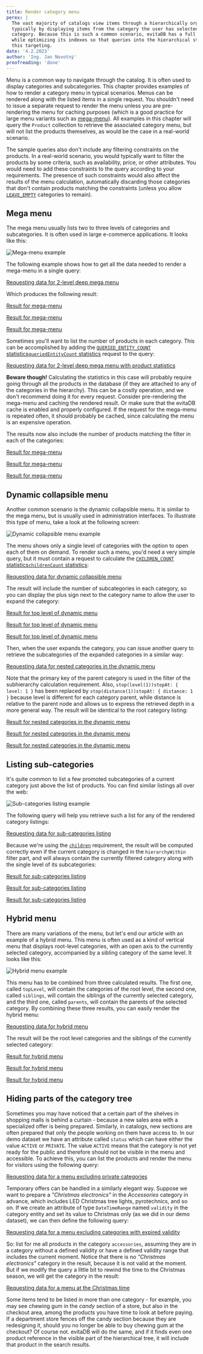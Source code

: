 ```yaml
---
title: Render category menu
perex: |
  The vast majority of catalogs view items through a hierarchically organized menu of categories of various kinds, 
  typically by displaying items from the category the user has selected, as well as from all subcategories of that 
  category. Because this is such a common scenario, evitaDB has a full set of expressive resources for this area, 
  while optimizing its indexes so that queries into the hierarchical structure are faster than queries without 
  this targeting.
date: '4.2.2023'
author: 'Ing. Jan Novotný'
proofreading: 'done'
---
```


Menu is a common way to navigate through the catalog. It is often used to display categories and subcategories. This 
chapter provides examples of how to render a category menu in typical scenarios. Menus can be rendered along with 
the listed items in a single request. You shouldn't need to issue a separate request to render the menu unless you are
pre-rendering the menu for caching purposes (which is a good practice for large menu variants such as [mega-menu](#mega-menu)). 
All examples in this chapter will query the `Product` collection to retrieve the associated category menu, but will 
not list the products themselves, as would be the case in a real-world scenario.

The sample queries also don't include any filtering constraints on the products. In a real-world scenario, you would 
typically want to filter the products by some criteria, such as availability, price, or other attributes. You would need 
to add these constraints to the query according to your requirements. The presence of such constraints would also affect
the results of the menu calculation, automatically discarding those categories that don't contain products matching 
the constraints (unless you allow [`LEAVE_EMPTY`](../query/requirements/hierarchy#hierarchy-of-reference) categories 
to remain).

## Mega menu

The mega menu usually lists two to three levels of categories and subcategories. It is often used in large e-commerce 
applications. It looks like this:

![Mega-menu example](../query/requirements/assets/mega-menu.png "Mega-menu example")

The following example shows how to get all the data needed to render a mega-menu in a single query:

<SourceCodeTabs requires="evita_functional_tests/src/test/resources/META-INF/documentation/evitaql-init.java" langSpecificTabOnly>

[Requesting data for 2-level deep mega menu](documentation/user/en/solve/examples/render-category-menu/mega-menu.evitaql)

</SourceCodeTabs>

Which produces the following result:

<LS to="e,j,c">

<MDInclude sourceVariable="extraResults.Hierarchy.referenceHierarchies.categories.megaMenu">[Result for mega-menu](documentation/user/en/solve/examples/render-category-menu/mega-menu.evitaql.json.md)</MDInclude>

</LS>

<LS to="g">

<MDInclude sourceVariable="data.queryProduct.extraResults.hierarchy.categories.megaMenu">[Result for mega-menu](documentation/user/en/solve/examples/render-category-menu/mega-menu.graphql.json.md)</MDInclude>

</LS>

<LS to="r">

<MDInclude sourceVariable="extraResults.hierarchy.categories.megaMenu">[Result for mega-menu](documentation/user/en/solve/examples/render-category-menu/mega-menu.rest.json.md)</MDInclude>

</LS>

Sometimes you'll want to list the number of products in each category. 
This can be accomplished by adding the <LS to="e,j,c,r">[`QUERIED_ENTITY_COUNT` statistics](../query/requirements/hierarchy#statistics)</LS><LS to="g">[`queriedEntityCount` statistics](../query/requirements/hierarchy#statistics)</LS> request to the query:

<SourceCodeTabs requires="evita_functional_tests/src/test/resources/META-INF/documentation/evitaql-init.java" langSpecificTabOnly>

[Requesting data for 2-level deep mega menu with product statistics](documentation/user/en/solve/examples/render-category-menu/mega-menu-with-product-statistics.evitaql)

</SourceCodeTabs>

<Note type="warning">

<strong>Beware though!</strong> Calculating the statistics in this case will probably require going through all 
the products in the database (if they are attached to any of the categories in the hierarchy). This can be a costly 
operation, and we don't recommend doing it for every request. Consider pre-rendering the mega-menu and caching 
the rendered result. Or make sure that the evitaDB cache is enabled and properly configured. If the request for 
the mega-menu is repeated often, it should probably be cached, since calculating the menu is an expensive operation.

</Note>

The results now also include the number of products matching the filter in each of the categories:

<LS to="e,j,c">

<MDInclude sourceVariable="extraResults.Hierarchy.referenceHierarchies.categories.megaMenu">[Result for mega-menu](documentation/user/en/solve/examples/render-category-menu/mega-menu-with-product-statistics.evitaql.json.md)</MDInclude>

</LS>

<LS to="g">

<MDInclude sourceVariable="data.queryProduct.extraResults.hierarchy.categories.megaMenu">[Result for mega-menu](documentation/user/en/solve/examples/render-category-menu/mega-menu-with-product-statistics.graphql.json.md)</MDInclude>

</LS>

<LS to="r">

<MDInclude sourceVariable="extraResults.hierarchy.categories.megaMenu">[Result for mega-menu](documentation/user/en/solve/examples/render-category-menu/mega-menu-with-product-statistics.rest.json.md)</MDInclude>

</LS>

## Dynamic collapsible menu

Another common scenario is the dynamic collapsible menu. It is similar to the mega menu, but is usually used 
in administration interfaces. To illustrate this type of menu, take a look at the following screen:

![Dynamic collapsible menu example](../query/requirements/assets/dynamic-tree.png "Dynamic collapsible menu example")

The menu shows only a single level of categories with the option to open each of them on demand. To render such a menu, 
you'd need a very simple query, but it must contain a request to calculate 
the <LS to="e,j,c,r">[`CHILDREN_COUNT` statistics](../query/requests/hierarchy#statistics)</LS><LS to="g">[`childrenCount` statistics](../query/requests/hierarchy#statistics)</LS>:

<SourceCodeTabs requires="evita_functional_tests/src/test/resources/META-INF/documentation/evitaql-init.java" langSpecificTabOnly>

[Requesting data for dynamic collapsible menu](documentation/user/en/solve/examples/render-category-menu/dynamic-collapsible-menu.evitaql)

</SourceCodeTabs>

The result will include the number of subcategories in each category, so you can display the plus sign next to 
the category name to allow the user to expand the category:

<LS to="e,j,c">

<MDInclude sourceVariable="extraResults.Hierarchy.referenceHierarchies.categories.dynamicMenu">[Result for top level of dynamic menu](documentation/user/en/solve/examples/render-category-menu/dynamic-collapsible-menu.evitaql.json.md)</MDInclude>

</LS>

<LS to="g">

<MDInclude sourceVariable="data.queryProduct.extraResults.hierarchy.categories.dynamicMenu">[Result for top level of dynamic menu](documentation/user/en/solve/examples/render-category-menu/dynamic-collapsible-menu.graphql.json.md)</MDInclude>

</LS>

<LS to="r">

<MDInclude sourceVariable="extraResults.hierarchy.categories.dynamicMenu">[Result for top level of dynamic menu](documentation/user/en/solve/examples/render-category-menu/dynamic-collapsible-menu.rest.json.md)</MDInclude>

</LS>

Then, when the user expands the category, you can issue another query to retrieve the subcategories of the expanded 
categories in a similar way:

<SourceCodeTabs requires="evita_functional_tests/src/test/resources/META-INF/documentation/evitaql-init.java" langSpecificTabOnly>

[Requesting data for nested categories in the dynamic menu](documentation/user/en/solve/examples/render-category-menu/dynamic-collapsible-menu-sub-category.evitaql)

</SourceCodeTabs>

Note that the primary key of the parent category is used in the filter of the subhierarchy calculation requirement. 
Also, <LS to="e,j,c">`stop(level(1))`</LS><LS to="g,r">`stopAt: { level: 1 }`</LS> has been replaced by <LS to="e,j,c">`stop(distance(1))`</LS><LS to="g,r">`stopAt: { distance: 1 }`</LS>
because level is different for each category parent, while distance is relative to the parent node and allows us to 
express the retrieved depth in a more general way. 
The result will be identical to the root category listing:

<LS to="e,j,c">

<MDInclude sourceVariable="extraResults.Hierarchy.referenceHierarchies.categories.dynamicMenuSubcategories">[Result for nested categories in the dynamic menu](documentation/user/en/solve/examples/render-category-menu/dynamic-collapsible-menu-sub-category.evitaql.json.md)</MDInclude>

</LS>

<LS to="g">

<MDInclude sourceVariable="data.queryProduct.extraResults.hierarchy.categories.dynamicMenuSubcategories">[Result for nested categories in the dynamic menu](documentation/user/en/solve/examples/render-category-menu/dynamic-collapsible-menu-sub-category.graphql.json.md)</MDInclude>

</LS>

<LS to="r">

<MDInclude sourceVariable="extraResults.hierarchy.categories.dynamicMenuSubcategories">[Result for nested categories in the dynamic menu](documentation/user/en/solve/examples/render-category-menu/dynamic-collapsible-menu-sub-category.rest.json.md)</MDInclude>

</LS>

## Listing sub-categories

It's quite common to list a few promoted subcategories of a current category just above the list of products. You can
find similar listings all over the web:

![Sub-categories listing example](../query/requirements/assets/category-listing.png "Sub-categories listing example")

The following query will help you retrieve such a list for any of the rendered category listings:

<SourceCodeTabs requires="evita_functional_tests/src/test/resources/META-INF/documentation/evitaql-init.java" langSpecificTabOnly>

[Requesting data for sub-categories listing](documentation/user/en/solve/examples/render-category-menu/sub-categories-listing.evitaql)

</SourceCodeTabs>

Because we're using the [`children`](../query/requirements/hierarchy#children) requirement, the result will be computed 
correctly even if the current category is changed in the `hierarchyWithin` filter part, and will always contain 
the currently filtered category along with the single level of its subcategories:

<LS to="e,j,c">

<MDInclude sourceVariable="extraResults.Hierarchy.referenceHierarchies.categories.subcategories">[Result for sub-categories listing](documentation/user/en/solve/examples/render-category-menu/sub-categories-listing.evitaql.json.md)</MDInclude>

</LS>

<LS to="g">

<MDInclude sourceVariable="data.queryProduct.extraResults.hierarchy.categories.subcategories">[Result for sub-categories listing](documentation/user/en/solve/examples/render-category-menu/sub-categories-listing.graphql.json.md)</MDInclude>

</LS>

<LS to="r">

<MDInclude sourceVariable="extraResults.hierarchy.categories.subcategories">[Result for sub-categories listing](documentation/user/en/solve/examples/render-category-menu/sub-categories-listing.rest.json.md)</MDInclude>

</LS>

## Hybrid menu

There are many variations of the menu, but let's end our article with an example of a hybrid menu. This menu is often
used as a kind of vertical menu that displays root-level categories, with an open axis to the currently selected 
category, accompanied by a sibling category of the same level. It looks like this:

![Hybrid menu example](../query/requirements/assets/hybrid-menu.png "Hybrid menu example")

This menu has to be combined from three calculated results. The first one, called `topLevel`, will contain 
the categories of the root level, the second one, called `siblings`, will contain the siblings of the currently selected
category, and the third one, called `parents`, will contain the parents of the selected category. By combining these 
three results, you can easily render the hybrid menu:

<SourceCodeTabs requires="evita_functional_tests/src/test/resources/META-INF/documentation/evitaql-init.java" langSpecificTabOnly>

[Requesting data for hybrid menu](documentation/user/en/solve/examples/render-category-menu/hybrid-menu.evitaql)

</SourceCodeTabs>

The result will be the root level categories and the siblings of the currently selected category:

<LS to="e,j,c">

<MDInclude sourceVariable="extraResults.Hierarchy.referenceHierarchies.categories">[Result for hybrid menu](documentation/user/en/solve/examples/render-category-menu/hybrid-menu.evitaql.json.md)</MDInclude>

</LS>

<LS to="g">

<MDInclude sourceVariable="data.queryProduct.extraResults.hierarchy.categories">[Result for hybrid menu](documentation/user/en/solve/examples/render-category-menu/hybrid-menu.graphql.json.md)</MDInclude>

</LS>

<LS to="r">

<MDInclude sourceVariable="extraResults.hierarchy.categories">[Result for hybrid menu](documentation/user/en/solve/examples/render-category-menu/hybrid-menu.rest.json.md)</MDInclude>

</LS>

## Hiding parts of the category tree

Sometimes you may have noticed that a certain part of the shelves in shopping malls is behind a curtain - because a new 
sales area with a specialized offer is being prepared. Similarly, in catalogs, new sections are often prepared that only 
the people working on them have access to. In our demo dataset we have an attribute called `status` which can have 
either the value `ACTIVE` or `PRIVATE`. The value `ACTIVE` means that the category is not yet ready for the public and 
therefore should not be visible in the menu and accessible. To achieve this, you can list the products and render 
the menu for visitors using the following query:

<SourceCodeTabs requires="evita_functional_tests/src/test/resources/META-INF/documentation/evitaql-init.java" langSpecificTabOnly>

[Requesting data for a menu excluding private categories](documentation/user/en/solve/examples/render-category-menu/excluding-private-categories.evitaql)

</SourceCodeTabs>

Temporary offers can be handled in a similarly elegant way. Suppose we want to prepare a *"Christmas electronics"* in 
the *Accessories* category in advance, which includes LED Christmas tree lights, pyrotechnics, and so on. If we create 
an attribute of type `DateTimeRange` named `validity` in the category entity and set its value to Christmas only 
(as we did in our demo dataset), we can then define the following query:

<SourceCodeTabs requires="evita_functional_tests/src/test/resources/META-INF/documentation/evitaql-init.java" langSpecificTabOnly>

[Requesting data for a menu excluding categories with expired validity](documentation/user/en/solve/examples/render-category-menu/excluding-expired-categories.evitaql)

</SourceCodeTabs>

So: list for me all products in the category `accessories`, assuming they are in a category without a defined validity
or have a defined validity range that includes the current moment. Notice that there is no *"Christmas electronics"* 
category in the result, because it is not valid at the moment. But if we modify the query a little bit to rewind 
the time to the Christmas season, we will get the category in the result:

<SourceCodeTabs requires="evita_functional_tests/src/test/resources/META-INF/documentation/evitaql-init.java" langSpecificTabOnly>

[Requesting data for a menu at the Christmas time](documentation/user/en/solve/examples/render-category-menu/excluding-expired-categories-at-correct-time.evitaql)

</SourceCodeTabs>

<Note type="info">

Some items tend to be listed in more than one category - for example, you may see chewing gum in the *candy* section
of a store, but also in the checkout area, among the products you have time to look at before paying. If a department 
store fences off the candy section because they are redesigning it, should you no longer be able to buy chewing gum at
the checkout? Of course not. evitaDB will do the same, and if it finds even one product reference in the visible part 
of the hierarchical tree, it will include that product in the search results.

</Note>
